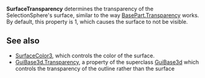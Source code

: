 **SurfaceTransparency** determines the transparency of the SelectionSphere's surface, similar to the way [BasePart.Transparency](https://developer.roblox.com/en-us/api-reference/property/BasePart/Transparency) works. By default, this property is 1, which causes the surface to not be visible.

See also
--------

*   [SurfaceColor3](https://developer.roblox.com/en-us/api-reference/property/SelectionSphere/SurfaceColor3), which controls the color of the surface.
*   [GuiBase3d.Transparency](https://developer.roblox.com/en-us/api-reference/property/GuiBase3d/Transparency), a property of the superclass [GuiBase3d](https://developer.roblox.com/en-us/api-reference/class/GuiBase3d) which controls the transparency of the outline rather than the surface